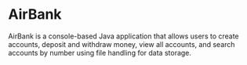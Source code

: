 # AirBank
AirBank is a console-based Java application that allows users to create accounts, deposit and withdraw money, view all accounts, and search accounts by number using file handling for data storage.
